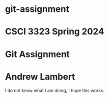 # git-assignment
# CSCI 3323 Spring 2024
# Git Assignment
# Andrew Lambert
I do not know what I am doing, I hope this works.
